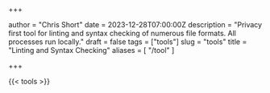 +++

author = "Chris Short"
date = 2023-12-28T07:00:00Z
description = "Privacy first tool for linting and syntax checking of numerous file formats. All processes run locally."
draft = false
tags = ["tools"]
slug = "tools"
title = "Linting and Syntax Checking"
aliases = [
   "/tool"
]

+++

{{< tools >}}
